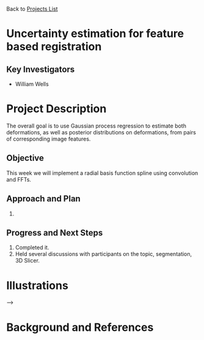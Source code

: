 Back to [Projects List](../../README.md#ProjectsList)

# Uncertainty estimation for feature based registration

## Key Investigators

- William Wells

# Project Description

The overall goal is to use Gaussian process regression to estimate both deformations,
as well as posterior distributions on deformations, from pairs of corresponding image
features.

<!-- Add a short paragraph describing the project. -->

## Objective

<!-- Describe here WHAT you would like to achieve (what you will have as end result). -->

This week we will implement a radial basis function spline using convolution and FFTs.

## Approach and Plan

<!-- Describe here HOW you would like to achieve the objectives stated above. -->

1.
## Progress and Next Steps

<!-- Update this section as you make progress, describing of what you have ACTUALLY DONE. If there are specific steps that you could not complete then you can describe them here, too. -->

1. Completed it.
1. Held several discussions with participants on the topic, segmentation, 3D Slicer.
# Illustrations


-->

# Background and References

<!-- If you developed any software, include link to the source code repository. If possible, also add links to sample data, and to any relevant publications. -->

